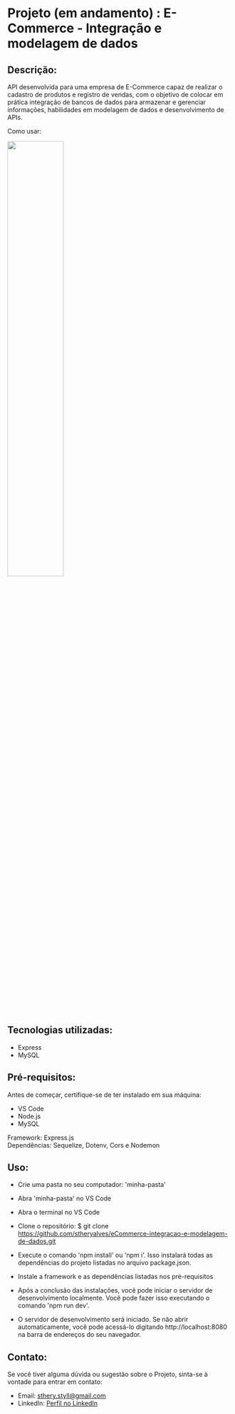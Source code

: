 # Projeto (em andamento) : E-Commerce - Integração e modelagem de dados

## Descrição: 
API desenvolvida para uma empresa de E-Commerce  capaz de realizar o cadastro de produtos e registro de vendas,
com o objetivo de colocar em prática integração de bancos de dados para armazenar e gerenciar informações, habilidades em modelagem de
dados e desenvolvimento de APIs. <br>

Como usar: 

<img  width="50%" src="https://github.com/stheryalves/eCommerce-integracao-e-modelagem-de-dados/assets/134507985/f50cd9bd-7904-4974-8b7d-55e54897be05" >


## Tecnologias utilizadas:
- Express
- MySQL

## Pré-requisitos:<br>
Antes de começar, certifique-se de ter instalado em sua máquina:<br>

- VS Code <br>
- Node.js <br>
- MySQL <br>

Framework: Express.js <br>
Dependências: Sequelize, Dotenv, Cors e Nodemon <br>

## Uso:<br>
* Crie uma pasta no seu computador: 'minha-pasta' <br>
* Abra 'minha-pasta' no VS Code <br>
* Abra o terminal no VS Code <br>
* Clone o repositório: $ git clone https://github.com/stheryalves/eCommerce-integracao-e-modelagem-de-dados.git <br>
* Execute o comando 'npm install' ou 'npm i'. Isso instalará todas as dependências do projeto listadas no arquivo package.json.<br>

* Instale a framework e as dependências listadas nos pré-requisitos
* Após a conclusão das instalações, você pode iniciar o servidor de desenvolvimento localmente. Você pode fazer isso executando o comando 'npm run dev'.<br>
* O servidor de desenvolvimento será iniciado. Se não abrir automaticamente, você pode acessá-lo digitando http://localhost:8080 na barra de endereços do seu navegador.<br>

<!--
Link da API: [API Biblioteca Online](https://) <br>
-->

## Contato:<br>
Se você tiver alguma dúvida ou sugestão sobre o Projeto, sinta-se à vontade para entrar em contato:<br>

- Email: sthery.styll@gmail.com<br>
- LinkedIn: [Perfil no LinkedIn](https://www.linkedin.com/in/sthery-alves-5214ab99/)
